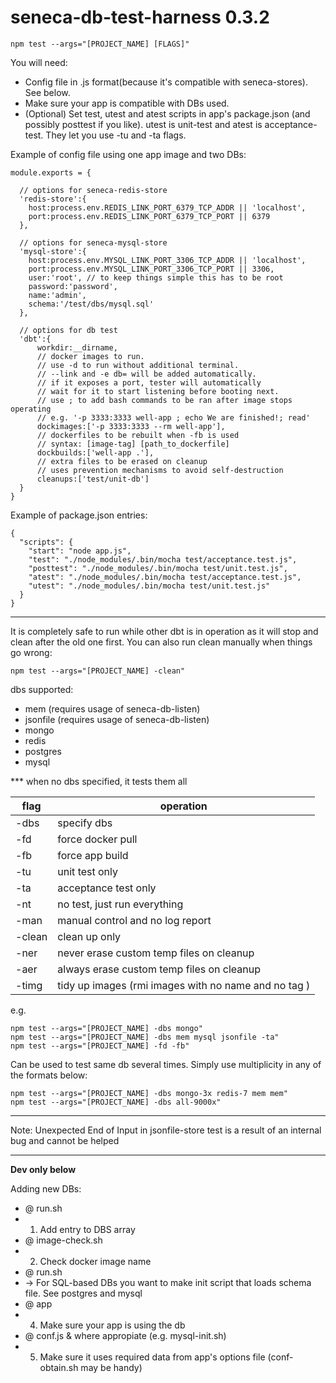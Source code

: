 # seneca-db-test-harness 0.3.2

```
npm test --args="[PROJECT_NAME] [FLAGS]"
```

You will need:
- Config file in .js format(because it's compatible with seneca-stores). See below.
- Make sure your app is compatible with DBs used.
- (Optional) Set test, utest and atest scripts in app's package.json (and possibly posttest if you like). utest is unit-test and atest is acceptance-test. They let you use -tu and -ta flags.

Example of config file using one app image and two DBs:
```
module.exports = {

  // options for seneca-redis-store
  'redis-store':{
    host:process.env.REDIS_LINK_PORT_6379_TCP_ADDR || 'localhost',
    port:process.env.REDIS_LINK_PORT_6379_TCP_PORT || 6379
  },

  // options for seneca-mysql-store
  'mysql-store':{
    host:process.env.MYSQL_LINK_PORT_3306_TCP_ADDR || 'localhost',
    port:process.env.MYSQL_LINK_PORT_3306_TCP_PORT || 3306,
    user:'root', // to keep things simple this has to be root
    password:'password',
    name:'admin',
    schema:'/test/dbs/mysql.sql'
  },

  // options for db test
  'dbt':{
      workdir:__dirname,
      // docker images to run.
      // use -d to run without additional terminal.
      // --link and -e db= will be added automatically.
      // if it exposes a port, tester will automatically
      // wait for it to start listening before booting next.
      // use ; to add bash commands to be ran after image stops operating
      // e.g. '-p 3333:3333 well-app ; echo We are finished!; read'
      dockimages:['-p 3333:3333 --rm well-app'],
      // dockerfiles to be rebuilt when -fb is used
      // syntax: [image-tag] [path_to_dockerfile]
      dockbuilds:['well-app .'],
      // extra files to be erased on cleanup
      // uses prevention mechanisms to avoid self-destruction
      cleanups:['test/unit-db']
  }
}
```

Example of package.json entries:
```
{
  "scripts": {
    "start": "node app.js",
    "test": "./node_modules/.bin/mocha test/acceptance.test.js",
    "posttest": "./node_modules/.bin/mocha test/unit.test.js",
    "atest": "./node_modules/.bin/mocha test/acceptance.test.js",
    "utest": "./node_modules/.bin/mocha test/unit.test.js"
  }
}
```

---

It is completely safe to run while other dbt is in operation as it will stop and clean after the old one first.
You can also run clean manually when things go wrong:
```
npm test --args="[PROJECT_NAME] -clean"
```

dbs supported:
- mem (requires usage of seneca-db-listen)
- jsonfile (requires usage of seneca-db-listen)
- mongo
- redis
- postgres
- mysql

*** when no dbs specified, it tests them all

|  flag  |                           operation                               |
|--------|-------------------------------------------------------------------|
| -dbs   | specify dbs                                                       |
| -fd    | force docker pull                                                 |
| -fb    | force app build                                                   |
| -tu    | unit test only                                                    |
| -ta    | acceptance test only                                              |
| -nt    | no test, just run everything                                      |
| -man   | manual control and no log report                                  |
| -clean | clean up only                                                     |
| -ner   | never erase custom temp files on cleanup                          |
| -aer   | always erase custom temp files on cleanup                         |
| -timg  | tidy up images (rmi images with no name and no tag <none> <none>) |

e.g.

```
npm test --args="[PROJECT_NAME] -dbs mongo"
npm test --args="[PROJECT_NAME] -dbs mem mysql jsonfile -ta"
npm test --args="[PROJECT_NAME] -fd -fb"
```

Can be used to test same db several times.
Simply use multiplicity in any of the formats below:
```
npm test --args="[PROJECT_NAME] -dbs mongo-3x redis-7 mem mem"
npm test --args="[PROJECT_NAME] -dbs all-9000x"
```

---

Note: Unexpected End of Input in jsonfile-store test is a result of an internal bug and cannot be helped

---

**Dev only below**

Adding new DBs:

- @ run.sh
- 1) Add entry to DBS array
- @ image-check.sh
- 2) Check docker image name
- @ run.sh
- -> For SQL-based DBs you want to make init script that loads schema file. See postgres and mysql
- @ app
- 4) Make sure your app is using the db
- @ conf.js & where appropiate (e.g. mysql-init.sh)
- 5) Make sure it uses required data from app's options file (conf-obtain.sh may be handy)